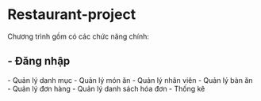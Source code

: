 # Restaurant-project


 Chương trình gồm có các chức năng chính:
<h2> -	Đăng nhập </h2>
-	Quản lý danh mục
-	Quản lý món ăn
-	Quản lý nhân viên
-	Quản lý bàn ăn
-	Quản lý đơn hàng
-	Quản lý danh sách hóa đơn
-	Thống kê













